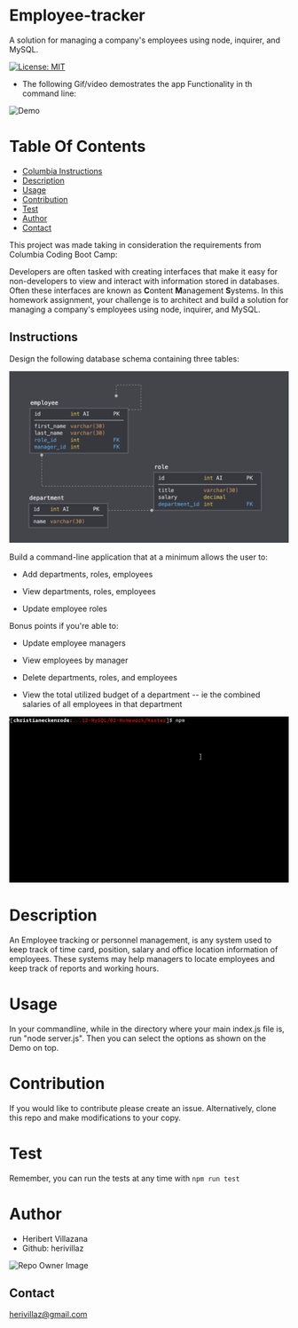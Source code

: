 # Employee-tracker
A solution for managing a company's employees using node, inquirer, and MySQL.

[![License: MIT](https://img.shields.io/badge/License-MIT-blue.svg)](https://opensource.org/licenses/MIT)

* The following Gif/video demostrates the app Functionality in th command line:

![Demo](Assets/demo.gif)

# Table Of Contents

* [Columbia Instructions](##Instructions)
* [Description](#Description)
* [Usage](#Usage)
* [Contribution](#Contribution)
* [Test](#Test)
* [Author](#Author)
* [Contact](#Contact)

This project was made taking in consideration the requirements from Columbia Coding Boot Camp:

Developers are often tasked with creating interfaces that make it easy for non-developers to view and interact with information stored in databases. Often these interfaces are known as **C**ontent **M**anagement **S**ystems. In this homework assignment, your challenge is to architect and build a solution for managing a company's employees using node, inquirer, and MySQL.

## Instructions

Design the following database schema containing three tables:

![Database Schema](Assets/schema.png)

Build a command-line application that at a minimum allows the user to:

  * Add departments, roles, employees

  * View departments, roles, employees

  * Update employee roles

Bonus points if you're able to:

  * Update employee managers

  * View employees by manager

  * Delete departments, roles, and employees

  * View the total utilized budget of a department -- ie the combined salaries of all employees in that department

  ![Employee Tracker](Assets/employee-tracker.gif)

  # Description
   An Employee tracking or personnel management, is any system used to keep track of time card, position, salary and office location information of employees. These systems may help managers to locate employees and keep track of reports and working hours.
  
  # Usage
In your commandline, while in the directory where your main index.js file is, run "node server.js".
Then you can select the options as shown on the Demo on top.

# Contribution
If you would like to contribute please create an issue. Alternatively, clone this repo and make modifications to your copy.

# Test
Remember, you can run the tests at any time with `npm run test`

# Author
* Heribert Villazana
* Github: herivillaz

![Repo Owner Image](https://avatars.githubusercontent.com/herivillaz?s=100)

## Contact
herivillaz@gmail.com